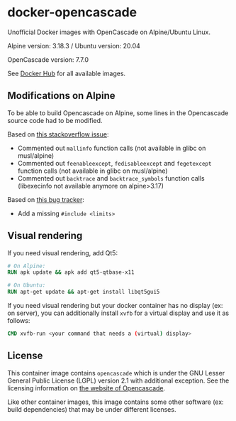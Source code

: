 # docker-opencascade
Unofficial Docker images with OpenCascade on Alpine/Ubuntu Linux. 

Alpine version: 3.18.3 / Ubuntu version: 20.04

OpenCascade version: 7.7.0

See [Docker Hub](https://hub.docker.com/repository/docker/johannesvhs/opencascade) for all available images.

## Modifications on Alpine
To be able to build Opencascade on Alpine, some lines in the Opencascade source code had to be
modified. 

Based on [this stackoverflow issue](https://stackoverflow.com/questions/58554433/opencascade-compilation-failure-on-alpine-linux-with-musl-libc-mallinfo-has-in): 
- Commented out `mallinfo` function calls (not available in glibc on musl/alpine)
- Commented out `feenableexcept`, `fedisableexcept` and `fegetexcept` function calls (not available in glibc on musl/alpine)
- Commented out `backtrace` and `backtrace_symbols` function calls (libexecinfo not available anymore on alpine>3.17)

Based on [this bug tracker](https://tracker.dev.opencascade.org/view.php?id=33250):
 - Add a missing `#include <limits>`


## Visual rendering
If you need visual rendering, add Qt5: 
```dockerfile
# On Alpine: 
RUN apk update && apk add qt5-qtbase-x11

# On Ubuntu: 
RUN apt-get update && apt-get install libqt5gui5
```

If you need visual rendering but your docker container has no display (ex: on server), you can additionally install 
`xvfb` for a virtual display and use it as follows: 
```dockerfile
CMD xvfb-run <your command that needs a (virtual) display>
```

## License
This container image contains `opencascade` which is under the GNU Lesser General
Public License (LGPL) version 2.1 with additional exception. See the licensing
information on [the website of Opencascade](https://www.opencascade.com/content/licensing).

Like other container images, this image contains some other software (ex: build dependencies) 
that may be under different licenses.
